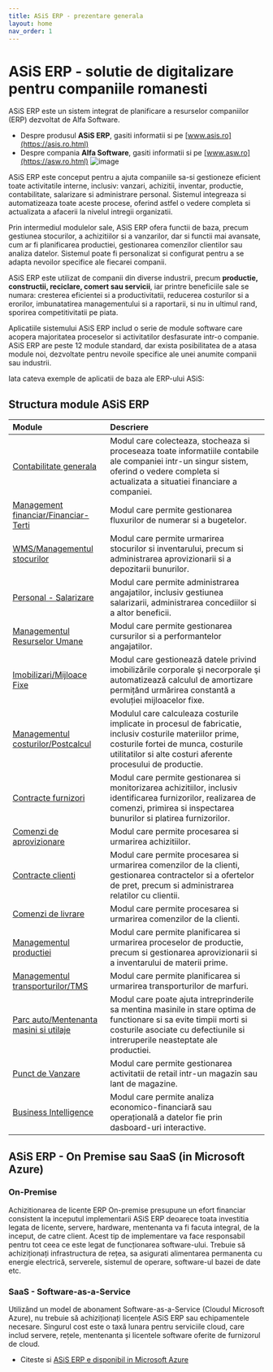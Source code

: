 ```yaml
---
title: ASiS ERP - prezentare generala
layout: home
nav_order: 1
---
```


# ASiS ERP - solutie de digitalizare pentru companiile romanesti

ASiS ERP este un sistem integrat de planificare a resurselor companiilor (ERP) dezvoltat de Alfa Software.
- Despre produsul **ASiS ERP**, gasiti informatii si pe [www.asis.ro](https://asis.ro.html)
- Despre compania **Alfa Software**, gasiti informatii si pe [www.asw.ro](https://asw.ro.html)
![image](https://user-images.githubusercontent.com/123550007/220093928-9e4e898d-42a0-47aa-9f7c-fe4f0c9a7f91.png)


ASiS ERP este conceput pentru a ajuta companiile sa-si gestioneze eficient toate activitatile interne, inclusiv: vanzari, achizitii, inventar, productie, contabilitate, salarizare si administrare personal. Sistemul integreaza si automatizeaza toate aceste procese, oferind astfel o vedere completa si actualizata a afacerii la nivelul intregii organizatii.

Prin intermediul modulelor sale, ASiS ERP ofera functii de baza, precum gestiunea stocurilor, a achizitiilor si a vanzarilor, dar si functii mai avansate, cum ar fi planificarea productiei, gestionarea comenzilor clientilor sau analiza datelor. Sistemul poate fi personalizat si configurat pentru a se adapta nevoilor specifice ale fiecarei companii.

ASiS ERP este utilizat de companii din diverse industrii, precum **productie, constructii, reciclare, comert sau servicii**, iar printre beneficiile sale se numara: cresterea eficientei si a productivitatii, reducerea costurilor si a erorilor, imbunatatirea managementului si a raportarii, si nu in ultimul rand, sporirea competitivitatii pe piata.

Aplicatiile sistemului ASiS ERP includ o serie de module software care acopera majoritatea proceselor si activitatilor desfasurate intr-o companie. 
ASiS ERP are peste 12 module standard, dar exista posibilitatea de a atasa module noi, dezvoltate pentru nevoile specifice ale unei anumite companii sau industrii.

Iata cateva exemple de aplicatii de baza ale ERP-ului ASiS:



## Structura module ASiS ERP

| Module       | Descriere         | 
|:-------------|:------------------|
|[Contabilitate generala](https://docs.asis.ro/Contabilitate-generala)|Modul care colecteaza, stocheaza si proceseaza toate informatiile contabile ale companiei intr-un singur sistem, oferind o vedere completa si actualizata a situatiei financiare a companiei.|
|[Management financiar/Financiar-Terti](https://docs.asis.ro/Financiar-terti.html)|Modul care permite gestionarea fluxurilor de numerar si a bugetelor.|
|[WMS/Managementul stocurilor](https://docs.asis.ro/Stocuri-wms.html)|Modul care permite urmarirea stocurilor si inventarului, precum si administrarea aprovizionarii si a depozitarii bunurilor.|
|[Personal - Salarizare](https://docs.asis.ro/Personal-salarizare.html)|Modul care permite administrarea angajatilor, inclusiv gestiunea salarizarii, administrarea concediilor si a altor beneficii. | 
|[Managementul Resurselor Umane](https://docs.asis.ro/Resurse-umane.html)|Modul care permite gestionarea cursurilor si a performantelor angajatilor. | 
|[Imobilizari/Mijloace Fixe](https://docs.asis.ro/Imobilizari.html)|Modul care gestionează datele privind imobilizările corporale şi necorporale şi automatizează calculul de amortizare permițând urmărirea constantă a evoluției mijloacelor fixe. | 
|[Managementul costurilor/Postcalcul](https://docs.asis.ro/Postcalcul.html)|Modulul care calculeaza costurile implicate in procesul de fabricatie, inclusiv costurile materiilor prime, costurile fortei de munca, costurile utilitatilor si alte costuri aferente procesului de productie. | 
|[Contracte furnizori](https://docs.asis.ro/Contracte-furnizori-beneficiari.html)|Modul care permite gestionarea si monitorizarea achizitiilor, inclusiv identificarea furnizorilor, realizarea de comenzi, primirea si inspectarea bunurilor si platirea furnizorilor. | 
|[Comenzi de aprovizionare](https://docs.asis.ro/Comenzi-de-aprovizionare.html)|Modul care permite procesarea si urmarirea achizitiilor.|
|[Contracte clienti](https://docs.asis.ro/Contracte-furnizori-beneficiari.html)|Modul care permite procesarea si urmarirea comenzilor de la clienti, gestionarea contractelor si a ofertelor de pret, precum si administrarea relatilor cu clientii.| 
|[Comenzi de livrare](https://docs.asis.ro/Comenzi-de-livrare.html)|Modul care permite procesarea si urmarirea comenzilor de la clienti.|
|[Managementul productiei](https://docs.asis.ro/Managementul-productiei.html)|Modul care permite planificarea si urmarirea proceselor de productie, precum si gestionarea aprovizionarii si a inventarului de materii prime.|
|[Managementul transporturilor/TMS](https://docs.asis.ro/TMS.html)|Modul care permite planificarea si urmarirea transporturilor de marfuri.|
|[Parc auto/Mentenanta masini si utilaje](https://docs.asis.ro/Mentenanta-parc-auto-si-utilaje.html)|Modul care poate ajuta intreprinderile sa mentina masinile in stare optima de functionare si sa evite timpii morti si costurile asociate cu defectiunile si intreruperile neasteptate ale productiei.|
|[Punct de Vanzare](https://docs.asis.ro/Punct-de-vanzare.html)|Modul care permite gestionarea activitatii de retail intr-un magazin sau lant de magazine.|
|[Business Intelligence](https://docs.asis.ro/Business-intelligence.html)|Modul care permite analiza economico-financiară sau operațională a datelor fie prin dasboard-uri interactive.|

## ASiS ERP - On Premise sau SaaS (in Microsoft Azure)

### On-Premise
Achizitionarea de licente ERP On-premise presupune un efort financiar consistent la inceputul implementarii ASiS ERP deoarece toata investitia legata de licente, servere, hardware, mentenanta va fi facuta integral, de la inceput, de catre client. Acest tip de implementare va face responsabil pentru tot ceea ce este legat de funcționarea software-ului. Trebuie să achiziționați infrastructura de rețea, sa asigurati alimentarea permanenta cu energie electrică, serverele, sistemul de operare, software-ul bazei de date etc. 

### SaaS - Software-as-a-Service
Utilizând un model de abonament Software-as-a-Service (Cloudul Microsoft Azure), nu trebuie să achiziționați licențele ASiS ERP sau echipamentele necesare. Singurul cost este o taxă lunara pentru serviciile cloud, care includ servere, rețele, mentenanta și licentele software oferite de furnizorul de cloud.
- Citeste si [ASiS ERP e disponibil in Microsoft Azure](https://docs.asis.ro/ASiS-ERP-Azure.html)

